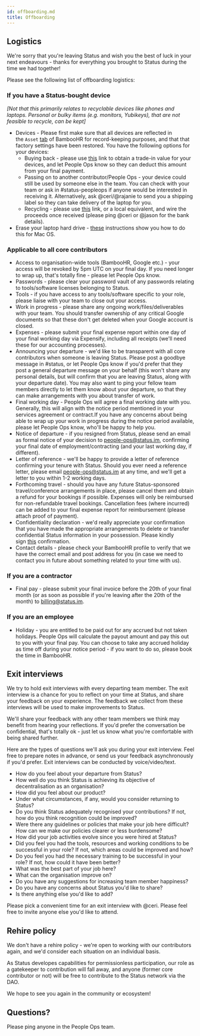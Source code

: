 ```yaml
---
id: offboarding.md
title: Offboarding
---
```

Logistics
---------

We're sorry that you're leaving Status and wish you the best of luck in your next endeavours - thanks for everything you brought to Status during the time we had together!

Please see the following list of offboarding logistics:

### If you have a Status-bought device

*[Not that this primarily relates to recyclable devices like phones and laptops. Personal or bulky items (e.g. monitors, Yubikeys), that are not feasible to recycle, can be kept]*

-   Devices - Please first make sure that all devices are reflected in the `Asset` [tab](https://statusim.bamboohr.com/employees/employee.php?id=112) of BambooHR for record-keeping purposes, and that that factory settings have been restored. You have the following options for your devices:
    -   Buying back - please use [this](http://reuserecycle.poweron.com/) link to obtain a trade-in value for your devices, and let People Ops know so they can deduct this amount from your final payment.
    -   Passing on to another contributor/People Ops - your device could still be used by someone else in the team. You can check with your team or ask in #status-peopleops if anyone would be interested in receiving it. Alternatively, ask @ceri/@rajanie to send you a shipping label so they can take delivery of the laptop for you.
    -   Recycling - please use [this](http://reuserecycle.poweron.com/) link, or a local equivalent, and wire the proceeds once received (please ping @ceri or @jason for the bank details).
-   Erase your laptop hard drive - [these](https://support.apple.com/en-gb/HT201065) instructions show you how to do this for Mac OS.

### Applicable to all core contributors

-   Access to organisation-wide tools (BambooHR, Google etc.) - your access will be revoked by 5pm UTC on your final day. If you need longer to wrap up, that's totally fine - please let People Ops know.
-   Passwords - please clear your password vault of any passwords relating to tools/software licenses belonging to Status.
-   Tools - if you have access to any tools/software specific to your role, please liaise with your team to close out your access.
-   Work in progress - please share any ongoing work/files/deliverables with your team. You should transfer ownership of any critical Google documents so that these don't get deleted when your Google account is closed.
-   Expenses - please submit your final expense report within one day of your final working day via Expensify, including all receipts (we'll need these for our accounting processes).
-   Announcing your departure - we'd like to be transparent with all core contributors when someone is leaving Status. Please post a goodbye message in #status, or let People Ops know if you'd prefer that they post a general departure message on your behalf (this won't share any personal details, but will confirm that you are leaving Status, along with your departure date). You may also want to ping your fellow team members directly to let them know about your departure, so that they can make arrangements with you about transfer of work.
-   Final working day - People Ops will agree a final working date with you. Generally, this will align with the notice period mentioned in your services agreement or contract.If you have any concerns about being able to wrap up your work in progress during the notice period available, please let People Ops know, who'll be happy to help you.
-   Notice of departure - if you resigned from Status, please send an email as formal notice of your decision to <people-ops@status.im>, confirming your final date of employment/contracting (and your last working day, if different).
-   Letter of reference - we'll be happy to provide a letter of reference confirming your tenure with Status. Should you ever need a reference letter, please email <people-ops@status.im> at any time, and we'll get a letter to you within 1-2 working days.
-   Forthcoming travel - should you have any future Status-sponsored travel/conference arrangements in place, please cancel them and obtain a refund for your bookings if possible. Expenses will only be reimbursed for non-refundable travel bookings. Cancellation fees (where incurred) can be added to your final expense report for reimbursement (please attach proof of payment).
-   Confidentiality declaration - we'd really appreciate your confirmation that you have made the appropriate arrangements to delete or transfer confidential Status information in your possession. Please kindly sign [this](https://app.hellosign.com/s/f7d91342) confirmation.
-   Contact details - please check your BambooHR profile to verify that we have the correct email and post address for you (in case we need to contact you in future about something related to your time with us).

### If you are a contractor

-   Final pay - please submit your final invoice before the 20th of your final month (or as soon as possible if you're leaving after the 20th of the month) to <billing@status.im>.

### If you are an employee

-   Holiday - you are entitled to be paid out for any accrued but not taken holidays. People Ops will calculate the payout amount and pay this out to you with your final pay. You can choose to take any accrued holiday as time off during your notice period - if you want to do so, please book the time in BambooHR.

Exit interviews
---------------

We try to hold exit interviews with every departing team member. The exit interview is a chance for you to reflect on your time at Status, and share your feedback on your experience. The feedback we collect from these interviews will be used to make improvements to Status.

We'll share your feedback with any other team members we think may benefit from hearing your reflections. If you'd prefer the conversation be confidential, that's totally ok - just let us know what you're comfortable with being shared further.

Here are the types of questions we'll ask you during your exit interview. Feel free to prepare notes in advance, or send us your feedback asynchronously if you'd prefer. Exit interviews can be conducted by voice/video/text.

-   How do you feel about your departure from Status?
-   How well do you think Status is achieving its objective of decentralisation as an organisation?
-   How did you feel about our product?
-   Under what circumstances, if any, would you consider returning to Status?
-   Do you think Status adequately recognised your contributions? If not, how do you think recognition could be improved?
-   Were there any guidelines or policies that make your job here difficult? How can we make our policies clearer or less burdensome?
-   How did your job activities evolve since you were hired at Status?
-   Did you feel you had the tools, resources and working conditions to be successful in your role? If not, which areas could be improved and how?
-   Do you feel you had the necessary training to be successful in your role? If not, how could it have been better?
-   What was the best part of your job here?
-   What can the organisation improve on?
-   Do you have any suggestions for increasing team member happiness?
-   Do you have any concerns about Status you'd like to share?
-   Is there anything else you'd like to add?

Please pick a convenient time for an exit interview with @ceri. Please feel free to invite anyone else you'd like to attend.

Rehire policy
-------------

We don't have a rehire policy - we're open to working with our contributors again, and we'd consider each situation on an individual basis.

As Status developes capabilities for permissionless participation, our role as a gatekeeper to contribution will fall away, and anyone (former core contributor or not) will be free to contribute to the Status network via the DAO.

We hope to see you again in the community or ecosystem!

Questions?
----------

Please ping anyone in the People Ops team.
